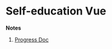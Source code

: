 # Self-education Vue  

**Notes**
1. [Progress Doc](https://docs.google.com/spreadsheets/d/1vsL4-I38Kxai4JgAB2z49Awnx1p2XqrXZcHKRorj7Ek/edit#gid=0)
